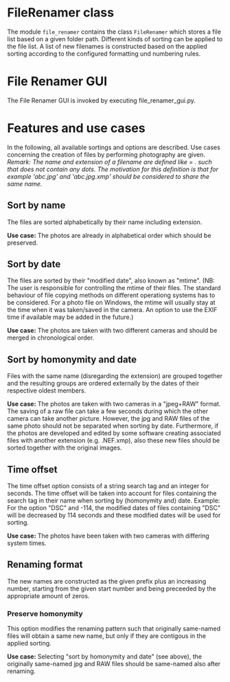 # FileRenamer class

The module `file_renamer` contains the class `FileRenamer` which stores a file list based on a given folder path. Different kinds of sorting can be applied to the file list. A list of new filenames is constructed based on the applied sorting according to the configured formatting und numbering rules.

# File Renamer GUI

The File Renamer GUI is invoked by executing file_renamer_gui.py.

# Features and use cases

In the following, all available sortings and options are described. Use cases concerning the creation of files by performing photography are given.
*Remark: The name and extension of a filename are defined like <filename> = <name>.<extension> such that <name> does not contain any dots. The motivation for this definition is that for example 'abc.jpg' and 'abc.jpg.xmp' should be considered to share the same name.*

## Sort by name

The files are sorted alphabetically by their name including extension.

**Use case:** The photos are already in alphabetical order which should be preserved.

## Sort by date

The files are sorted by their "modified date", also known as "mtime". (NB: The user is responsible for controlling the mtime of their files. The standard behaviour of file copying methods on different operationg systems has to be considered. For a photo file on Windows, the mtime will usually stay at the time when it was taken/saved in the camera. An option to use the EXIF time if available may be added in the future.)

**Use case:** The photos are taken with two different cameras and should be merged in chronological order.

## Sort by homonymity and date

Files with the same name (disregarding the extension) are grouped together and the resulting groups are ordered externally by the dates of their respective oldest members.

**Use case:** The photos are taken with two cameras in a "jpeg+RAW" format. The saving of a raw file can take a few seconds during which the other camera can take another picture. However, the jpg and RAW files of the same photo should not be separated when sorting by date. Furthermore, if the photos are developed and edited by some software creating associated files with another extension (e.g. .NEF.xmp), also these new files should be sorted together with the original images.

## Time offset

The time offset option consists of a string search tag and an integer for seconds. The time offset will be taken into account for files containing the search tag in their name   when sorting by (homonymity and) date. Example: For the option "DSC" and -114, the modified dates of files containing "DSC" will be decreased by 114 seconds and these modified dates will be used for sorting.

**Use case:** The photos have been taken with two cameras with differing system times.

## Renaming format

The new names are constructed as the given prefix plus an increasing number, starting from the given start number and being preceeded by the appropriate amount of zeros.

### Preserve homonymity

This option modifies the renaming pattern such that originally same-named files will obtain a same new name, but only if they are contigous in the applied sorting.

**Use case:** Selecting "sort by homonymity and date" (see above), the originally same-named jpg and RAW files should be same-named also after renaming.
